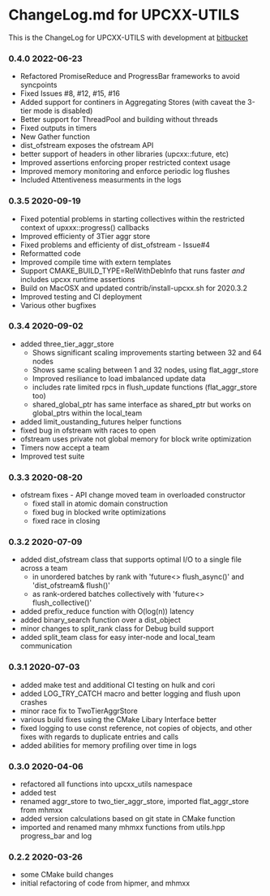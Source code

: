 # ChangeLog.md for UPCXX-UTILS

This is the ChangeLog for UPCXX-UTILS with development at [bitbucket](https://bitbucket.org/berkeleylab/upcxx-utils)

### 0.4.0 2022-06-23
   * Refactored PromiseReduce and ProgressBar frameworks to avoid syncpoints
   * Fixed Issues #8, #12, #15, #16
   * Added support for continers in Aggregating Stores (with caveat the 3-tier mode is disabled)
   * Better support for ThreadPool and building without threads
   * Fixed outputs in timers
   * New Gather function
   * dist_ofstream exposes the ofstream API
   * better support of headers in other libraries (upcxx::future, etc)
   * Improved assertions enforcing proper restricted context usage
   * Improved memory monitoring and enforce periodic log flushes
   * Included Attentiveness measurments in the logs

### 0.3.5 2020-09-19
   * Fixed potential problems in starting collectives within the restricted context of upxxx::progress() callbacks
   * Improved efficienty of 3Tier aggr store
   * Fixed problems and efficienty of dist_ofstream - Issue#4 
   * Reformatted code
   * Improved compile time with extern templates
   * Support CMAKE_BUILD_TYPE=RelWithDebInfo that runs faster *and* includes upcxx runtime assertions
   * Build on MacOSX and updated contrib/install-upcxx.sh for 2020.3.2
   * Improved testing and CI deployment
   * Various other bugfixes

### 0.3.4 2020-09-02
   * added three_tier_aggr_store
      * Shows significant scaling improvements starting between 32 and 64 nodes
      * Shows same scaling between 1 and 32 nodes, using flat_aggr_store
      * Improved resiliance to load imbalanced update data
      * includes rate limited rpcs in flush_update functions (flat_aggr_store too)
      * shared_global_ptr has same interface as shared_ptr but works on global_ptrs within the local_team
   * added limit_oustanding_futures helper functions
   * fixed bug in ofstream with races to open
   * ofstream uses private not global memory for block write optimization
   * Timers now accept a team
   * Improved test suite

### 0.3.3 2020-08-20
   * ofstream fixes - API change moved team in overloaded constructor
      * fixed stall in atomic domain construction
      * fixed bug in blocked write optimizations
      * fixed race in closing

### 0.3.2 2020-07-09
   * added dist_ofstream class that supports optimal I/O to a single file across a team
      * in unordered batches by rank with 'future<> flush_async()' and 'dist_ofstream& flush()'
      * as rank-ordered batches collectively with 'future<> flush_collective()'
   * added prefix_reduce function with O(log(n)) latency
   * added binary_search function over a dist_object
   * minor changes to split_rank class for Debug build support
   * added split_team class for easy inter-node and local_team communication

### 0.3.1 2020-07-03
   * added make test and additional CI testing on hulk and cori
   * added LOG_TRY_CATCH macro and better logging and flush upon crashes
   * minor race fix to TwoTierAggrStore
   * various build fixes using the CMake Libary Interface better
   * fixed logging to use const reference, not copies of objects, and other fixes with regards to duplicate entries and calls
   * added abilities for memory profiling over time in logs

### 0.3.0 2020-04-06
   * refactored all functions into upcxx_utils namespace
   * added test
   * renamed aggr_store to two_tier_aggr_store, imported flat_aggr_store from mhmxx
   * added version calculations based on git state in CMake function
   * imported and renamed many mhmxx functions from utils.hpp progress_bar and log

### 0.2.2 2020-03-26
   * some CMake build changes
   * initial refactoring of code from hipmer, and mhmxx
